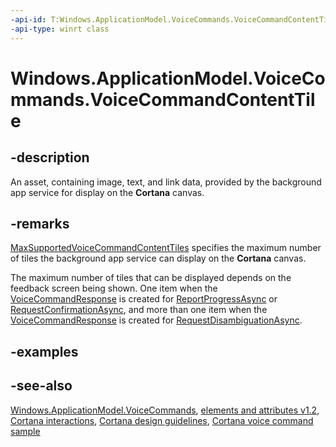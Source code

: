 ```yaml
---
-api-id: T:Windows.ApplicationModel.VoiceCommands.VoiceCommandContentTile
-api-type: winrt class
---
```


<!-- Class syntax.
public class VoiceCommandContentTile : Windows.ApplicationModel.VoiceCommands.IVoiceCommandContentTile
-->

# Windows.ApplicationModel.VoiceCommands.VoiceCommandContentTile

## -description
An asset, containing image, text, and link data, provided by the background app service for display on the **Cortana** canvas.

## -remarks
[MaxSupportedVoiceCommandContentTiles](voicecommandresponse_maxsupportedvoicecommandcontenttiles.md) specifies the maximum number of tiles the background app service can display on the **Cortana** canvas.

The maximum number of tiles that can be displayed depends on the feedback screen being shown. One item when the [VoiceCommandResponse](voicecommandresponse.md) is created for [ReportProgressAsync](voicecommandserviceconnection_reportprogressasync_197749011.md) or [RequestConfirmationAsync](voicecommandserviceconnection_requestconfirmationasync_1656186355.md), and more than one item when the [VoiceCommandResponse](voicecommandresponse.md) is created for [RequestDisambiguationAsync](voicecommandserviceconnection_requestdisambiguationasync_117243970.md).

## -examples

## -see-also
[Windows.ApplicationModel.VoiceCommands](windows_applicationmodel_voicecommands.md), [ elements and attributes v1.2](https://docs.microsoft.com/uwp/schemas/voicecommands/voice-command-elements-and-attributes-1-2), [Cortana interactions](http://msdn.microsoft.com/library/4c11a7cf-da26-4ca1-a9b9-fe52670101f5), [Cortana design guidelines](http://msdn.microsoft.com/library/a92c084b-9913-4718-9a04-569d51ace55d), [Cortana voice command sample](http://go.microsoft.com/fwlink/p/?LinkID=619899)